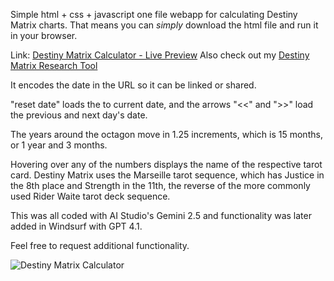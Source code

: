 Simple html + css + javascript one file webapp for calculating Destiny Matrix charts. That means you can _simply_ download the html file and run it in your browser.

Link: [Destiny Matrix Calculator - Live Preview](https://glavans.com/destiny-matrix-calc.html)
Also check out my [Destiny Matrix Research Tool](https://github.com/samwega/destiny-matrix-research-tool)

It encodes the date in the URL so it can be linked or shared.

"reset date" loads the to current date, and the arrows "<<" and ">>" load the previous and next day's date.

The years around the octagon move in 1.25 increments, which is 15 months, or 1 year and 3 months.

Hovering over any of the numbers displays the name of the respective tarot card. Destiny Matrix uses the Marseille tarot sequence, which has Justice in the 8th place and Strength in the 11th, the reverse of the more commonly used Rider Waite tarot deck sequence.

This was all coded with AI Studio's Gemini 2.5 and functionality was later added in Windsurf with GPT 4.1.

Feel free to request additional functionality.

![Destiny Matrix Calculator](https://i.imgur.com/Q8IPUOM.png)
